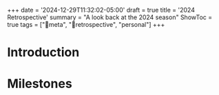 +++
date = '2024-12-29T11:32:02-05:00'
draft = true
title = '2024 Retrospective'
summary = "A look back at the 2024 season"
ShowToc = true
tags = ["🔄meta", "🧠retrospective", "personal"]
+++

# Introduction


# Milestones